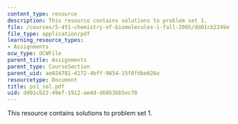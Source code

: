 ```yaml
---
content_type: resource
description: This resource contains solutions to problem set 1.
file: /courses/5-451-chemistry-of-biomolecules-i-fall-2005/dd01cb2249ef1912ae4dd6053bb5ec78_ps1_sol.pdf
file_type: application/pdf
learning_resource_types:
- Assignments
ocw_type: OCWFile
parent_title: Assignments
parent_type: CourseSection
parent_uid: ae024781-d172-4bff-9854-15f8fdbe026e
resourcetype: Document
title: ps1_sol.pdf
uid: dd01cb22-49ef-1912-ae4d-d6053bb5ec78
---
```

This resource contains solutions to problem set 1.

